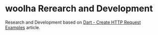 # woolha Rerearch and Development
Research and Development based on [Dart - Create HTTP Request Examples](https://www.woolha.com/tutorials/dart-create-http-request-examples) article.
